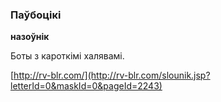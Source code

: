 ### Паўбоцікі
**назоўнік**

Боты з кароткімі халявамі.

<a rel="author">[http://rv-blr.com/](http://rv-blr.com/slounik.jsp?letterId=0&maskId=0&pageId=2243)</a>
